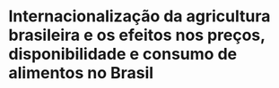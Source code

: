 # Internacionalização da agricultura brasileira e os efeitos nos preços, disponibilidade e consumo de alimentos no Brasil

